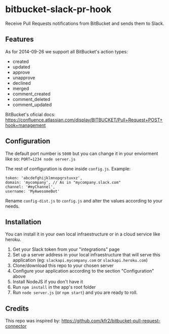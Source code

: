 bitbucket-slack-pr-hook
=======================

Receive Pull Requests notifications from BitBucket and sends them to Slack.

## Features

As for 2014-09-26 we support all BitBucket's action types:

  * created
  * updated
  * approve
  * unapprove
  * declined
  * merged
  * comment_created
  * comment_deleted
  * comment_updated

BitBucket's oficial docs: https://confluence.atlassian.com/display/BITBUCKET/Pull+Request+POST+hook+management

## Configuration

The default port number is `5000` but you can change it in your enviorment like so:
`PORT=1234 node server.js`

The rest of configuration is done inside `config.js`. Example:

```
token: 'abcdefghijklmnopqrstuvxz',
domain: 'mycompany', // As in "mycompany.slack.com"
channel: '#myChannel',
username: 'MyAwesomeBot'
```

Rename `config-dist.js` to `config.js` and alter the values according to your needs.

## Installation

You can install it in your own local infraestructure or in a cloud service like heroku.

  1. Get your Slack token from your "integrations" page
  2. Set up a server address in your local infraestructure that will serve this application (eg: `slackapi.mycompany.com` or `slackapi.heroku.com`)
  3. Clone/download this repo to your chosen server
  4. Configure your application according to the section "Configuration" above
  5. Install NodeJS if you don't have it
  6. Run `npm install` in the app's root folder
  7. Run `node server.js` (or `npm start`) and you are ready to roll.

## Credits

This repo was inspired by: https://github.com/kfr2/bitbucket-pull-request-connector

